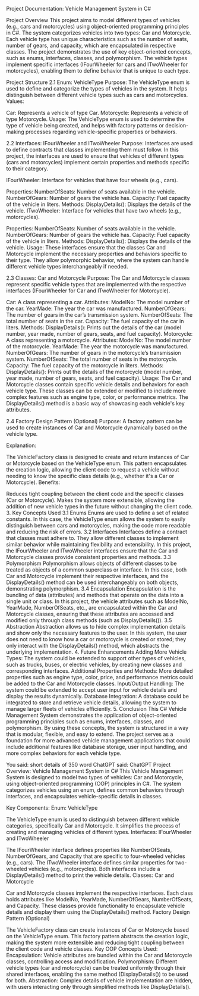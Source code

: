 Project Documentation: Vehicle Management System in C#

Project Overview This project aims to model different types of vehicles (e.g., cars and motorcycles) using object-oriented programming principles in C#. The system categorizes vehicles into two types: Car and Motorcycle. Each vehicle type has unique characteristics such as the number of seats, number of gears, and capacity, which are encapsulated in respective classes.
The project demonstrates the use of key object-oriented concepts, such as enums, interfaces, classes, and polymorphism. The vehicle types implement specific interfaces (IFourWheeler for cars and ITwoWheeler for motorcycles), enabling them to define behavior that is unique to each type.

Project Structure 2.1 Enum: VehicleType Purpose: The VehicleType enum is used to define and categorize the types of vehicles in the system. It helps distinguish between different vehicle types such as cars and motorcycles.
Values:

Car: Represents a vehicle of type Car. Motorcycle: Represents a vehicle of type Motorcycle. Usage: The VehicleType enum is used to determine the type of vehicle being created, and helps with factory patterns or decision-making processes regarding vehicle-specific properties or behaviors.

2.2 Interfaces: IFourWheeler and ITwoWheeler Purpose: Interfaces are used to define contracts that classes implementing them must follow. In this project, the interfaces are used to ensure that vehicles of different types (cars and motorcycles) implement certain properties and methods specific to their category.

IFourWheeler: Interface for vehicles that have four wheels (e.g., cars).

Properties: NumberOfSeats: Number of seats available in the vehicle. NumberOfGears: Number of gears the vehicle has. Capacity: Fuel capacity of the vehicle in liters. Methods: DisplayDetails(): Displays the details of the vehicle. ITwoWheeler: Interface for vehicles that have two wheels (e.g., motorcycles).

Properties: NumberOfSeats: Number of seats available in the vehicle. NumberOfGears: Number of gears the vehicle has. Capacity: Fuel capacity of the vehicle in liters. Methods: DisplayDetails(): Displays the details of the vehicle. Usage: These interfaces ensure that the classes Car and Motorcycle implement the necessary properties and behaviors specific to their type. They allow polymorphic behavior, where the system can handle different vehicle types interchangeably if needed.

2.3 Classes: Car and Motorcycle Purpose: The Car and Motorcycle classes represent specific vehicle types that are implemented with the respective interfaces (IFourWheeler for Car and ITwoWheeler for Motorcycle).

Car: A class representing a car. Attributes: ModelNo: The model number of the car. YearMade: The year the car was manufactured. NumberOfGears: The number of gears in the car’s transmission system. NumberOfSeats: The total number of seats in the car. Capacity: The fuel capacity of the car in liters. Methods: DisplayDetails(): Prints out the details of the car (model number, year made, number of gears, seats, and fuel capacity). Motorcycle: A class representing a motorcycle. Attributes: ModelNo: The model number of the motorcycle. YearMade: The year the motorcycle was manufactured. NumberOfGears: The number of gears in the motorcycle’s transmission system. NumberOfSeats: The total number of seats in the motorcycle. Capacity: The fuel capacity of the motorcycle in liters. Methods: DisplayDetails(): Prints out the details of the motorcycle (model number, year made, number of gears, seats, and fuel capacity). Usage: The Car and Motorcycle classes contain specific vehicle details and behaviors for each vehicle type. These classes can be extended or modified to include more complex features such as engine type, color, or performance metrics. The DisplayDetails() method is a basic way of showcasing each vehicle's key attributes.

2.4 Factory Design Pattern (Optional) Purpose: A factory pattern can be used to create instances of Car and Motorcycle dynamically based on the vehicle type.

Explanation:

The VehicleFactory class is designed to create and return instances of Car or Motorcycle based on the VehicleType enum. This pattern encapsulates the creation logic, allowing the client code to request a vehicle without needing to know the specific class details (e.g., whether it's a Car or Motorcycle). Benefits:

Reduces tight coupling between the client code and the specific classes (Car or Motorcycle). Makes the system more extensible, allowing the addition of new vehicle types in the future without changing the client code. 3. Key Concepts Used 3.1 Enums Enums are used to define a set of related constants. In this case, the VehicleType enum allows the system to easily distinguish between cars and motorcycles, making the code more readable and reducing the risk of errors. 3.2 Interfaces Interfaces define a contract that classes must adhere to. They allow different classes to implement similar behavior while maintaining flexibility and extensibility. In this project, the IFourWheeler and ITwoWheeler interfaces ensure that the Car and Motorcycle classes provide consistent properties and methods. 3.3 Polymorphism Polymorphism allows objects of different classes to be treated as objects of a common superclass or interface. In this case, both Car and Motorcycle implement their respective interfaces, and the DisplayDetails() method can be used interchangeably on both objects, demonstrating polymorphism. 3.4 Encapsulation Encapsulation is the bundling of data (attributes) and methods that operate on the data into a single unit or class. In this project, the vehicle attributes such as ModelNo, YearMade, NumberOfSeats, etc., are encapsulated within the Car and Motorcycle classes, ensuring that these attributes are accessed and modified only through class methods (such as DisplayDetails()). 3.5 Abstraction Abstraction allows us to hide complex implementation details and show only the necessary features to the user. In this system, the user does not need to know how a car or motorcycle is created or stored; they only interact with the DisplayDetails() method, which abstracts the underlying implementation. 4. Future Enhancements Adding More Vehicle Types: The system could be extended to support other types of vehicles, such as trucks, buses, or electric vehicles, by creating new classes and corresponding interfaces. Additional Properties and Methods: More detailed properties such as engine type, color, price, and performance metrics could be added to the Car and Motorcycle classes. Input/Output Handling: The system could be extended to accept user input for vehicle details and display the results dynamically. Database Integration: A database could be integrated to store and retrieve vehicle details, allowing the system to manage larger fleets of vehicles efficiently. 5. Conclusion This C# Vehicle Management System demonstrates the application of object-oriented programming principles such as enums, interfaces, classes, and polymorphism. By using these concepts, the system is structured in a way that is modular, flexible, and easy to extend. The project serves as a foundation for more advanced vehicle management applications that could include additional features like database storage, user input handling, and more complex behaviors for each vehicle type.

You said: short details of 350 word ChatGPT said: ChatGPT Project Overview: Vehicle Management System in C# This Vehicle Management System is designed to model two types of vehicles: Car and Motorcycle, using object-oriented programming (OOP) principles in C#. The system categorizes vehicles using an enum, defines common behaviors through interfaces, and encapsulates vehicle-specific details in classes.

Key Components: Enum: VehicleType

The VehicleType enum is used to distinguish between different vehicle categories, specifically Car and Motorcycle. It simplifies the process of creating and managing vehicles of different types. Interfaces: IFourWheeler and ITwoWheeler

The IFourWheeler interface defines properties like NumberOfSeats, NumberOfGears, and Capacity that are specific to four-wheeled vehicles (e.g., cars). The ITwoWheeler interface defines similar properties for two-wheeled vehicles (e.g., motorcycles). Both interfaces include a DisplayDetails() method to print the vehicle details. Classes: Car and Motorcycle

Car and Motorcycle classes implement the respective interfaces. Each class holds attributes like ModelNo, YearMade, NumberOfGears, NumberOfSeats, and Capacity. These classes provide functionality to encapsulate vehicle details and display them using the DisplayDetails() method. Factory Design Pattern (Optional)

The VehicleFactory class can create instances of Car or Motorcycle based on the VehicleType enum. This factory pattern abstracts the creation logic, making the system more extensible and reducing tight coupling between the client code and vehicle classes. Key OOP Concepts Used: Encapsulation: Vehicle attributes are bundled within the Car and Motorcycle classes, controlling access and modification. Polymorphism: Different vehicle types (car and motorcycle) can be treated uniformly through their shared interfaces, enabling the same method (DisplayDetails()) to be used for both. Abstraction: Complex details of vehicle implementation are hidden, with users interacting only through simplified methods like DisplayDetails().
